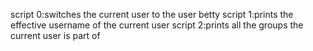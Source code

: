script 0:switches the current user to the user betty
script 1:prints the effective username of the current user
script 2:prints all the groups the current user is part of

